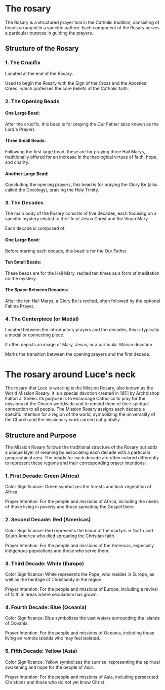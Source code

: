 # The rosary

The Rosary is a structured prayer tool in the Catholic tradition, consisting of beads arranged in a specific pattern. Each component of the Rosary serves a particular purpose in guiding the prayers.

## Structure of the Rosary

### 1. The Crucifix

Located at the end of the Rosary.

Used to begin the Rosary with the Sign of the Cross and the Apostles' Creed, which professes the core beliefs of the Catholic faith.

### 2. The Opening Beads

#### One Large Bead:

After the crucifix, this bead is for praying the Our Father (also known as the Lord's Prayer).

#### Three Small Beads:

Following the first large bead, these are for praying three Hail Marys, traditionally offered for an increase in the theological virtues of faith, hope, and charity.

#### Another Large Bead:

Concluding the opening prayers, this bead is for praying the Glory Be (also called the Doxology), praising the Holy Trinity.

### 3. The Decades

The main body of the Rosary consists of five decades, each focusing on a specific mystery related to the life of Jesus Christ and the Virgin Mary.

Each decade is composed of:

#### One Large Bead:

Before starting each decade, this bead is for the Our Father.

#### Ten Small Beads:

These beads are for the Hail Mary, recited ten times as a form of meditation on the mystery.

#### The Space Between Decades:

After the ten Hail Marys, a Glory Be is recited, often followed by the optional Fatima Prayer.

### 4. The Centerpiece (or Medal)

Located between the introductory prayers and the decades, this is typically a medal or connecting piece.

It often depicts an image of Mary, Jesus, or a particular Marian devotion.

Marks the transition between the opening prayers and the first decade.

# The rosary around Luce's neck

The rosary that Luce is wearing is the Mission Rosary, also known as the World Mission Rosary. It is a special devotion created in 1951 by Archbishop Fulton J. Sheen. Its purpose is to encourage Catholics to pray for the missions of the Church worldwide and to remind them of their spiritual connection to all people. The Mission Rosary assigns each decade a specific intention for a region of the world, symbolizing the universality of the Church and the missionary work carried out globally.

## Structure and Purpose

The Mission Rosary follows the traditional structure of the Rosary but adds a unique layer of meaning by associating each decade with a particular geographical area. The beads for each decade are often colored differently to represent these regions and their corresponding prayer intentions:

### 1. First Decade: Green (Africa)

Color Significance: Green symbolizes the forests and lush vegetation of Africa.

Prayer Intention: For the people and missions of Africa, including the needs of those living in poverty and those spreading the Gospel there.

### 2. Second Decade: Red (Americas)

Color Significance: Red represents the blood of the martyrs in North and South America who died spreading the Christian faith.

Prayer Intention: For the people and missions of the Americas, especially indigenous populations and those who serve them.

### 3. Third Decade: White (Europe)

Color Significance: White represents the Pope, who resides in Europe, as well as the heritage of Christianity in the region.

Prayer Intention: For the people and missions of Europe, including a revival of faith in areas where secularism has grown.

### 4. Fourth Decade: Blue (Oceania)

Color Significance: Blue symbolizes the vast waters surrounding the islands of Oceania.

Prayer Intention: For the people and missions of Oceania, including those living on remote islands who may feel isolated.

### 5. Fifth Decade: Yellow (Asia)

Color Significance: Yellow symbolizes the sunrise, representing the spiritual awakening and hope for the people of Asia.

Prayer Intention: For the people and missions of Asia, including persecuted Christians and those who do not yet know Christ.
